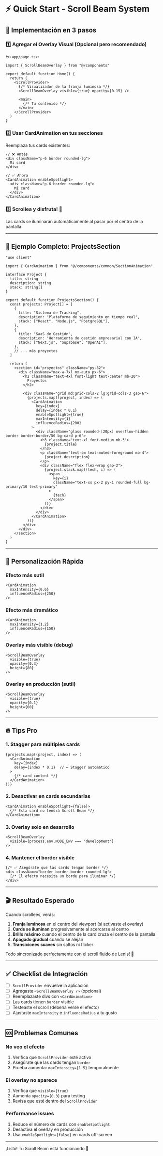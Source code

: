 # ⚡ Quick Start - Scroll Beam System

## 🎯 Implementación en 3 pasos

### 1️⃣ Agregar el Overlay Visual (Opcional pero recomendado)

En `app/page.tsx`:

```tsx
import { ScrollBeamOverlay } from "@/components"

export default function Home() {
  return (
    <ScrollProvider>
      {/* Visualizador de la franja luminosa */}
      <ScrollBeamOverlay visible={true} opacity={0.15} />
      
      <main>
        {/* Tu contenido */}
      </main>
    </ScrollProvider>
  )
}
```

### 2️⃣ Usar CardAnimation en tus secciones

Reemplaza tus cards existentes:

```tsx
// ❌ Antes
<div className="p-6 border rounded-lg">
  Mi card
</div>

// ✅ Ahora
<CardAnimation enableSpotlight>
  <div className="p-6 border rounded-lg">
    Mi card
  </div>
</CardAnimation>
```

### 3️⃣ Scrollea y disfruta! 🎉

Las cards se iluminarán automáticamente al pasar por el centro de la pantalla.

---

## 📝 Ejemplo Completo: ProjectsSection

```tsx
"use client"

import { CardAnimation } from "@/components/common/SectionAnimation"

interface Project {
  title: string
  description: string
  stack: string[]
}

export default function ProjectsSection() {
  const projects: Project[] = [
    {
      title: "Sistema de Tracking",
      description: "Plataforma de seguimiento en tiempo real",
      stack: ["React", "Node.js", "PostgreSQL"],
    },
    {
      title: "SaaS de Gestión",
      description: "Herramienta de gestión empresarial con IA",
      stack: ["Next.js", "Supabase", "OpenAI"],
    },
    // ... más proyectos
  ]

  return (
    <section id="proyectos" className="py-32">
      <div className="max-w-7xl mx-auto px-6">
        <h2 className="text-4xl font-light text-center mb-20">
          Proyectos
        </h2>

        <div className="grid md:grid-cols-2 lg:grid-cols-3 gap-6">
          {projects.map((project, index) => (
            <CardAnimation
              key={index}
              delay={index * 0.1}
              enableSpotlight={true}
              maxIntensity={1}
              influenceRadius={200}
            >
              <div className="glass rounded-[20px] overflow-hidden border border-border/50 bg-card p-6">
                <h3 className="text-xl font-medium mb-3">
                  {project.title}
                </h3>
                <p className="text-sm text-muted-foreground mb-4">
                  {project.description}
                </p>
                <div className="flex flex-wrap gap-2">
                  {project.stack.map((tech, i) => (
                    <span 
                      key={i}
                      className="text-xs px-2 py-1 rounded-full bg-primary/10 text-primary"
                    >
                      {tech}
                    </span>
                  ))}
                </div>
              </div>
            </CardAnimation>
          ))}
        </div>
      </div>
    </section>
  )
}
```

---

## 🎨 Personalización Rápida

### Efecto más sutil
```tsx
<CardAnimation 
  maxIntensity={0.6} 
  influenceRadius={250}
/>
```

### Efecto más dramático
```tsx
<CardAnimation 
  maxIntensity={1.2} 
  influenceRadius={150}
/>
```

### Overlay más visible (debug)
```tsx
<ScrollBeamOverlay 
  visible={true} 
  opacity={0.3}
  height={80}
/>
```

### Overlay en producción (sutil)
```tsx
<ScrollBeamOverlay 
  visible={true} 
  opacity={0.1}
  height={60}
/>
```

---

## 🔥 Tips Pro

### 1. Stagger para múltiples cards
```tsx
{projects.map((project, index) => (
  <CardAnimation 
    key={index}
    delay={index * 0.1}  // ← Stagger automático
  >
    {/* card content */}
  </CardAnimation>
))}
```

### 2. Desactivar en cards secundarias
```tsx
<CardAnimation enableSpotlight={false}>
  {/* Esta card no tendrá Scroll Beam */}
</CardAnimation>
```

### 3. Overlay solo en desarrollo
```tsx
<ScrollBeamOverlay 
  visible={process.env.NODE_ENV === 'development'}
/>
```

### 4. Mantener el border visible
```tsx
{/* ✅ Asegúrate que las cards tengan border */}
<div className="border border-border rounded-lg">
  {/* El efecto necesita un borde para iluminar */}
</div>
```

---

## 🎬 Resultado Esperado

Cuando scrollees, verás:

1. **Franja luminosa** en el centro del viewport (si activaste el overlay)
2. **Cards se iluminan** progresivamente al acercarse al centro
3. **Brillo máximo** cuando el centro de la card cruza el centro de la pantalla
4. **Apagado gradual** cuando se alejan
5. **Transiciones suaves** sin saltos ni flicker

Todo sincronizado perfectamente con el scroll fluido de Lenis! 🚀

---

## ✅ Checklist de Integración

- [ ] `ScrollProvider` envuelve la aplicación
- [ ] Agregaste `<ScrollBeamOverlay />` (opcional)
- [ ] Reemplazaste divs con `<CardAnimation>`
- [ ] Las cards tienen `border` visible
- [ ] Testeaste el scroll (debería verse el efecto)
- [ ] Ajustaste `maxIntensity` e `influenceRadius` a tu gusto

---

## 🆘 Problemas Comunes

### No veo el efecto
1. Verifica que `ScrollProvider` esté activo
2. Asegúrate que las cards tengan `border`
3. Prueba aumentar `maxIntensity={1.5}` temporalmente

### El overlay no aparece
1. Verifica que `visible={true}`
2. Aumenta `opacity={0.3}` para testing
3. Revisa que esté dentro del `ScrollProvider`

### Performance issues
1. Reduce el número de cards con `enableSpotlight`
2. Desactiva el overlay en producción
3. Usa `enableSpotlight={false}` en cards off-screen

---

¡Listo! Tu Scroll Beam está funcionando 🎉

